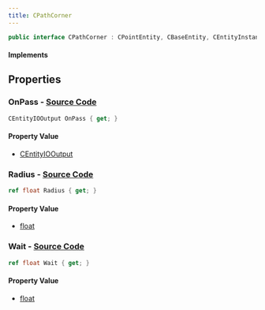 ```yaml
---
title: CPathCorner
---
```


```csharp
public interface CPathCorner : CPointEntity, CBaseEntity, CEntityInstance, ISchemaClass<CEntityInstance>, ISchemaClass<CBaseEntity>, ISchemaClass<CPointEntity>, ISchemaClass<CPathCorner>, ISchemaField, ISchemaClass, INativeHandle
```

#### Implements

## Properties

### **OnPass** - [Source Code](https://github.com/swiftly-solution/swiftlys2/blob/main/managed/src/SwiftlyS2.Generated/Schemas/Interfaces/CPathCorner.cs#L20)

```csharp
CEntityIOOutput OnPass { get; }
```

#### Property Value

- [CEntityIOOutput](/docs/api/shared/schemadefinitions/centityiooutput)

### **Radius** - [Source Code](https://github.com/swiftly-solution/swiftlys2/blob/main/managed/src/SwiftlyS2.Generated/Schemas/Interfaces/CPathCorner.cs#L18)

```csharp
ref float Radius { get; }
```

#### Property Value

- [float](https://learn.microsoft.com/dotnet/api/system.single)

### **Wait** - [Source Code](https://github.com/swiftly-solution/swiftlys2/blob/main/managed/src/SwiftlyS2.Generated/Schemas/Interfaces/CPathCorner.cs#L16)

```csharp
ref float Wait { get; }
```

#### Property Value

- [float](https://learn.microsoft.com/dotnet/api/system.single)

